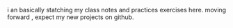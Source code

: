 i an basically statching my class notes and practices exercises here. 
moving forward , expect my new projects on github.